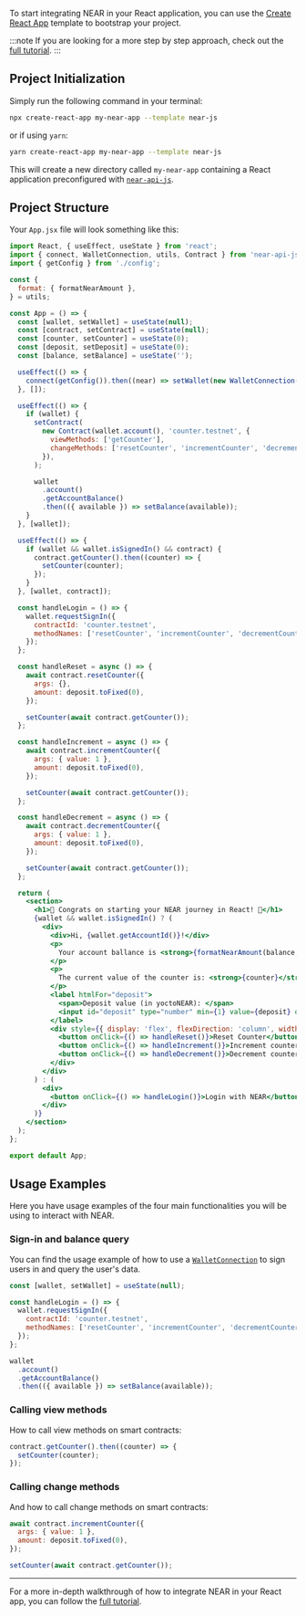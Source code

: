 To start integrating NEAR in your React application, you can use the [Create React App](https://create-react-app.dev/) template to bootstrap your project.

:::note
If you are looking for a more step by step approach, check out the [full tutorial](/Getting%20Started/React%20Tutorial).
:::

## Project Initialization

Simply run the following command in your terminal:

```bash
npx create-react-app my-near-app --template near-js
```

or if using `yarn`:

```bash
yarn create-react-app my-near-app --template near-js
```

This will create a new directory called `my-near-app` containing a React application preconfigured with [`near-api-js`](https://github.com/near/near-api-js).

## Project Structure

Your `App.jsx` file will look something like this:

```jsx title="src/App.jsx"
import React, { useEffect, useState } from 'react';
import { connect, WalletConnection, utils, Contract } from 'near-api-js';
import { getConfig } from './config';

const {
  format: { formatNearAmount },
} = utils;

const App = () => {
  const [wallet, setWallet] = useState(null);
  const [contract, setContract] = useState(null);
  const [counter, setCounter] = useState(0);
  const [deposit, setDeposit] = useState(0);
  const [balance, setBalance] = useState('');

  useEffect(() => {
    connect(getConfig()).then((near) => setWallet(new WalletConnection(near)));
  }, []);

  useEffect(() => {
    if (wallet) {
      setContract(
        new Contract(wallet.account(), 'counter.testnet', {
          viewMethods: ['getCounter'],
          changeMethods: ['resetCounter', 'incrementCounter', 'decrementCounter'],
        }),
      );

      wallet
        .account()
        .getAccountBalance()
        .then(({ available }) => setBalance(available));
    }
  }, [wallet]);

  useEffect(() => {
    if (wallet && wallet.isSignedIn() && contract) {
      contract.getCounter().then((counter) => {
        setCounter(counter);
      });
    }
  }, [wallet, contract]);

  const handleLogin = () => {
    wallet.requestSignIn({
      contractId: 'counter.testnet',
      methodNames: ['resetCounter', 'incrementCounter', 'decrementCounter', 'getCounter'],
    });
  };

  const handleReset = async () => {
    await contract.resetCounter({
      args: {},
      amount: deposit.toFixed(0),
    });

    setCounter(await contract.getCounter());
  };

  const handleIncrement = async () => {
    await contract.incrementCounter({
      args: { value: 1 },
      amount: deposit.toFixed(0),
    });

    setCounter(await contract.getCounter());
  };

  const handleDecrement = async () => {
    await contract.decrementCounter({
      args: { value: 1 },
      amount: deposit.toFixed(0),
    });

    setCounter(await contract.getCounter());
  };

  return (
    <section>
      <h1>🎉 Congrats on starting your NEAR journey in React! 🎉</h1>
      {wallet && wallet.isSignedIn() ? (
        <div>
          <div>Hi, {wallet.getAccountId()}!</div>
          <p>
            Your account ballance is <strong>{formatNearAmount(balance, 4)}</strong>
          </p>
          <p>
            The current value of the counter is: <strong>{counter}</strong>
          </p>
          <label htmlFor="deposit">
            <span>Deposit value (in yoctoNEAR): </span>
            <input id="deposit" type="number" min={1} value={deposit} onChange={({ target: { value } }) => setDeposit(parseInt(value))} />
          </label>
          <div style={{ display: 'flex', flexDirection: 'column', width: '50%' }}>
            <button onClick={() => handleReset()}>Reset Counter</button>
            <button onClick={() => handleIncrement()}>Increment counter</button>
            <button onClick={() => handleDecrement()}>Decrement counter</button>
          </div>
        </div>
      ) : (
        <div>
          <button onClick={() => handleLogin()}>Login with NEAR</button>
        </div>
      )}
    </section>
  );
};

export default App;
```

## Usage Examples

Here you have usage examples of the four main functionalities you will be using to interact with NEAR.

### Sign-in and balance query

You can find the usage example of how to use a [`WalletConnection`](https://near.github.io/near-api-js/classes/walletaccount.walletconnection.html) to sign users in and query the user's data.

```js
const [wallet, setWallet] = useState(null);

const handleLogin = () => {
  wallet.requestSignIn({
    contractId: 'counter.testnet',
    methodNames: ['resetCounter', 'incrementCounter', 'decrementCounter', 'getCounter'],
  });
};

wallet
  .account()
  .getAccountBalance()
  .then(({ available }) => setBalance(available));
```

### Calling view methods

How to call view methods on smart contracts:

```js
contract.getCounter().then((counter) => {
  setCounter(counter);
});
```

### Calling change methods

And how to call change methods on smart contracts:

```js
await contract.incrementCounter({
  args: { value: 1 },
  amount: deposit.toFixed(0),
});

setCounter(await contract.getCounter());
```

---

For a more in-depth walkthrough of how to integrate NEAR in your React app, you can follow the [full tutorial](/Getting%20Started/React%20Tutorial).
